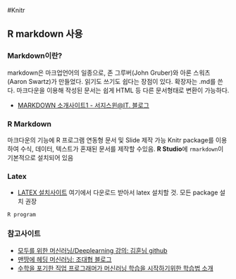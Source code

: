#Knitr
## R markdown 사용
### Markdown이란?
markdown은 마크업언어의 일종으로, 존 그루버(John Gruber)와 아론 스워츠 (Aaron Swartz)가 만들었다. 읽기도 쓰기도 쉽다는 장점이 있다. 확장자는 .md를 쓴다. 마크다운을 이용해 작성된 문서는 쉽게 HTML 등 다른 문서형태로 변환이 가능하다. 
- [MARKDOWN 소개사이트1 - 서지스윈@IT. 블로그](http://sergeswin.com/1013)

### R Markdown 
마크다운의 기능에 R 프로그램 연동형 문서 및 Slide 제작 가능
Knitr package를 이용하여 수식, 데이터, 텍스트가 혼재된 문서를 제작할 수있음. 
**R Studio**에 `rmarkdown`이 기본적으로 설치되어 있음

### Latex
- [LATEX 설치사이트](http://www.ktug.org) 여기에서 다운로드 받아서 latex 설치할 것. 모든 package 설치 권장

```
R program
```

### 참고사이트
- [모두를 위한 머신러닝/Deeplearning 강의: 김훈님 github](https://hunkim.github.io/ml/)
- [맨땅에 헤딩 머신러닝: 조대협 블로그](http://bcho.tistory.com/966)
- [수학을 포기한 직업 프로그래머가 머신러닝 학습을 시작하기위한 학습법 소개](http://www.moreagile.net/2015/05/how-to-start-machine-learning-study.html)

<script src="https://gist.github.com/smmyoung/44094e580bd849f7e7088586395d9735.js"></script>
